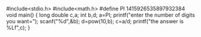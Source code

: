  #include<stdio.h>
 #include<math.h>
 #define PI 1415926535897932384
 void main()
 {
     long double c,a;
     int b,d;
     a=PI;
     printf("enter the number of digits you want=");
     scanf("%d",&b);
     d=pow(10,b);
    c=a/d;
    printf("the answer is %Lf",c);
 }
